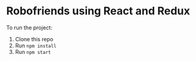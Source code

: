 # Robofriends using React and Redux

To run the project:

1. Clone this repo
2. Run `npm install`
3. Run `npm start`
